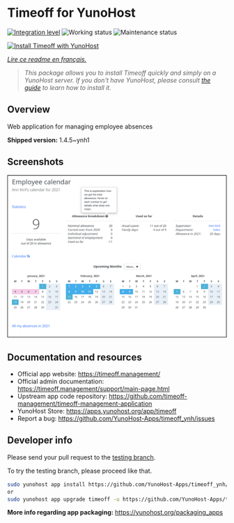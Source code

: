 <!--
N.B.: This README was automatically generated by https://github.com/YunoHost/apps/tree/master/tools/readme_generator
It shall NOT be edited by hand.
-->

# Timeoff for YunoHost

[![Integration level](https://dash.yunohost.org/integration/timeoff.svg)](https://dash.yunohost.org/appci/app/timeoff) ![Working status](https://ci-apps.yunohost.org/ci/badges/timeoff.status.svg) ![Maintenance status](https://ci-apps.yunohost.org/ci/badges/timeoff.maintain.svg)

[![Install Timeoff with YunoHost](https://install-app.yunohost.org/install-with-yunohost.svg)](https://install-app.yunohost.org/?app=timeoff)

*[Lire ce readme en français.](./README_fr.md)*

> *This package allows you to install Timeoff quickly and simply on a YunoHost server.
If you don't have YunoHost, please consult [the guide](https://yunohost.org/#/install) to learn how to install it.*

## Overview

Web application for managing employee absences

**Shipped version:** 1.4.5~ynh1

## Screenshots

![Screenshot of Timeoff](./doc/screenshots/smartmockups_kkjk5hh4-p-2000.png)

## Documentation and resources

* Official app website: <https://timeoff.management/>
* Official admin documentation: <https://timeoff.management/support/main-page.html>
* Upstream app code repository: <https://github.com/timeoff-management/timeoff-management-application>
* YunoHost Store: <https://apps.yunohost.org/app/timeoff>
* Report a bug: <https://github.com/YunoHost-Apps/timeoff_ynh/issues>

## Developer info

Please send your pull request to the [testing branch](https://github.com/YunoHost-Apps/timeoff_ynh/tree/testing).

To try the testing branch, please proceed like that.

``` bash
sudo yunohost app install https://github.com/YunoHost-Apps/timeoff_ynh/tree/testing --debug
or
sudo yunohost app upgrade timeoff -u https://github.com/YunoHost-Apps/timeoff_ynh/tree/testing --debug
```

**More info regarding app packaging:** <https://yunohost.org/packaging_apps>